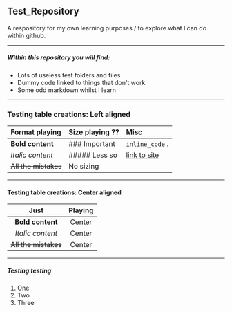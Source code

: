 ## Test_Repository

A respository for my own learning purposes / to explore what I can do within github.

---

##### Within this repository you will find:
- Lots of useless test folders and files
- Dummy code linked to things that don't work
- Some odd markdown whilst I learn

---

### Testing table creations: Left aligned 

| Format playing       | Size playing ??  | Misc                |
| :------------------- | :----------------| :-------------------|
| **Bold content**     | ### Important    | `inline_code` .     |
| *Italic content*     | ##### Less so    | [link to site](https://jodielord.netlify.com/)               |
| ~~All the mistakes~~ | No sizing        |                     |
 
 
 ---
 
 
 #### Testing table creations: Center aligned 

| Just       | Playing   | 
| :-------------------:| :----------------:| 
| **Bold content**     | Center    | 
| *Italic content*     | Center    | 
| ~~All the mistakes~~ | Center       |             


---

 
 
 ##### Testing testing
 1. One
 2. Two
 3. Three
